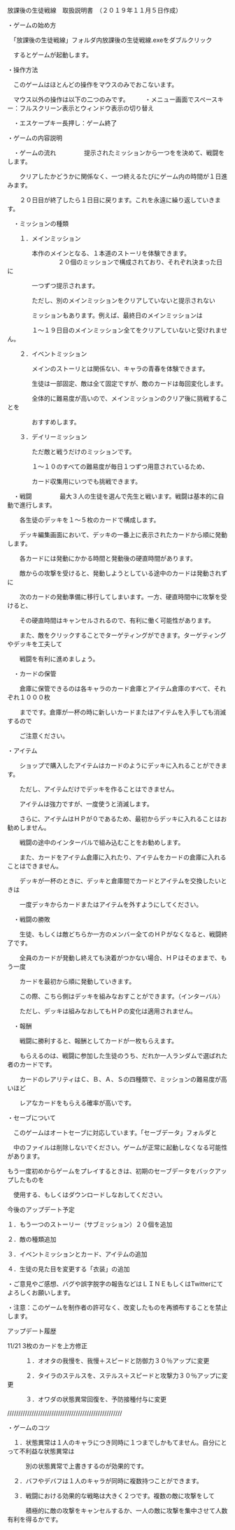 
放課後の生徒戦線　取扱説明書　（２０１９年１１月５日作成）


・ゲームの始め方

　「放課後の生徒戦線」フォルダ内放課後の生徒戦線.exeをダブルクリック

　するとゲームが起動します。



・操作方法

　このゲームはほとんどの操作をマウスのみでおこないます。

　マウス以外の操作は以下の二つのみです。
　
　・メニュー画面でスペースキー：フルスクリーン表示とウィンドウ表示の切り替え

　・エスケープキー長押し：ゲーム終了

・ゲームの内容説明

　・ゲームの流れ
　　
　　提示されたミッションから一つをを決めて、戦闘をします。

　　クリアしたかどうかに関係なく、一つ終えるたびにゲーム内の時間が１日進みます。

　　２０日目が終了したら１日目に戻ります。これを永遠に繰り返していきます。

　・ミッションの種類

　　１．メインミッション

　　　　本作のメインとなる、１本道のストーリを体験できます。
　　　　
　　　　２０個のミッションで構成されており、それぞれ決まった日に

　　　　一つずつ提示されます。

　　　　ただし、別のメインミッションをクリアしていないと提示されない

　　　　ミッションもあります。例えば、最終日のメインミッションは

　　　　１～１９日目のメインミッション全てをクリアしていないと受けれません。

　　２．イベントミッション

　　　　メインのストーリとは関係ない、キャラの青春を体験できます。

　　　　生徒は一部固定、敵は全て固定ですが、敵のカードは毎回変化します。

　　　　全体的に難易度が高いので、メインミッションのクリア後に挑戦することを

　　　　おすすめします。

　　３．デイリーミッション

　　　　ただ敵と戦うだけのミッションです。

　　　　１～１０のすべての難易度が毎日１つずつ用意されているため、

　　　　カード収集用にいつでも挑戦できます。
　　

　・戦闘
　　
　　最大３人の生徒を選んで先生と戦います。戦闘は基本的に自動で進行します。

　　各生徒のデッキを１～５枚のカードで構成します。

　　デッキ編集画面において、デッキの一番上に表示されたカードから順に発動します。

　　各カードには発動にかかる時間と発動後の硬直時間があります。

　　敵からの攻撃を受けると、発動しようとしている途中のカードは発動されずに

　　次のカードの発動準備に移行してしまいます。一方、硬直時間中に攻撃を受けると、

　　その硬直時間はキャンセルされるので、有利に働く可能性があります。

　　また、敵をクリックすることでターゲティングができます。ターゲティングやデッキを工夫して

　　戦闘を有利に進めましょう。

　・カードの保管

　　倉庫に保管できるのは各キャラのカード倉庫とアイテム倉庫のすべて、それぞれ１０００枚

　　までです。倉庫が一杯の時に新しいカードまたはアイテムを入手しても消滅するので

　　ご注意ください。

  ・アイテム

　　ショップで購入したアイテムはカードのようにデッキに入れることができます。

　　ただし、アイテムだけでデッキを作ることはできません。

　　アイテムは強力ですが、一度使うと消滅します。

　　さらに、アイテムはＨＰが０であるため、最初からデッキに入れることはお勧めしません。

　　戦闘の途中のインターバルで組み込むことをお勧めします。

　　また、カードをアイテム倉庫に入れたり、アイテムをカードの倉庫に入れることはできません。

　　デッキが一杯のときに、デッキと倉庫間でカードとアイテムを交換したいときは

　　一度デッキからカードまたはアイテムを外すようにしてください。

　・戦闘の勝敗

　　生徒、もしくは敵どちらか一方のメンバー全てのＨＰがなくなると、戦闘終了です。

　　全員のカードが発動し終えても決着がつかない場合、ＨＰはそのままで、もう一度

　　カードを最初から順に発動していきます。

　　この際、こちら側はデッキを組みなおすことができます。（インターバル）

　　ただし、デッキは組みなおしてもＨＰの変化は適用されません。

　・報酬

　　戦闘に勝利すると、報酬としてカードが一枚もらえます。

　　もらえるのは、戦闘に参加した生徒のうち、だれか一人ランダムで選ばれた者のカードです。

　　カードのレアリティはＣ、Ｂ、Ａ、Ｓの四種類で、ミッションの難易度が高いほど

　　レアなカードをもらえる確率が高いです。


・セーブについて

　このゲームはオートセーブに対応しています。「セーブデータ」フォルダと

　中のファイルは削除しないでください。ゲームが正常に起動しなくなる可能性があります。

  もう一度初めからゲームをプレイするときは、初期のセーブデータをバックアップしたものを

　使用する、もしくはダウンロードしなおしてください。


今後のアップデート予定

１．もう一つのストーリー（サブミッション）２０個を追加

２．敵の種類追加

３．イベントミッションとカード、アイテムの追加

４．生徒の見た目を変更する「衣装」の追加


・ご意見やご感想、バグや誤字脱字の報告などはＬＩＮＥもしくはTwitterにてよろしくお願いします。


・注意：このゲームを制作者の許可なく、改変したものを再頒布することを禁止します。


アップデート履歴

11/21 3枚のカードを上方修正

　　　１．オオタの我慢を、我慢＋スピードと防御力３０％アップに変更

　　　２．タイラのステルスを、ステルス＋スピードと攻撃力３０％アップに変更

　　　３．オワダの状態異常回復を、予防接種付与に変更


////////////////////////////////////////////////////

・ゲームのコツ

　１．状態異常は１人のキャラにつき同時に１つまでしかもてません。自分にとって不利益な状態異常は

　　　別の状態異常で上書きするのが効果的です。

　２．バフやデバフは１人のキャラが同時に複数持つことができます。

　３．戦闘における効果的な戦略は大きく２つです。複数の敵に攻撃をして

　　　積極的に敵の攻撃をキャンセルするか、一人の敵に攻撃を集中させて人数有利を得るかです。